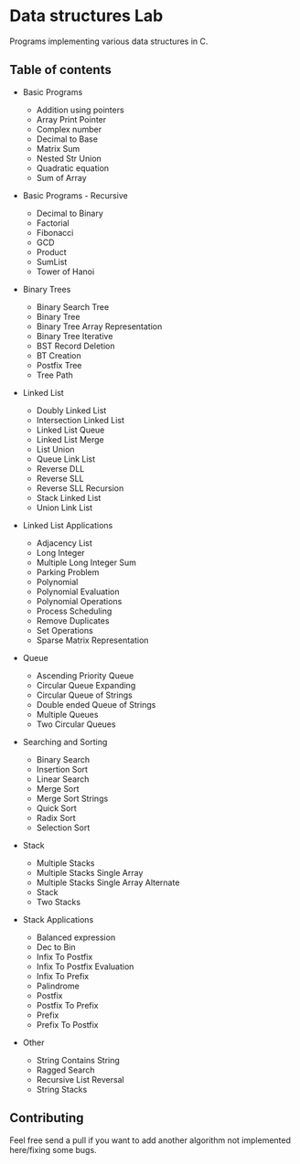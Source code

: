 # Data structures Lab

Programs implementing various data structures in C.

## Table of contents


- Basic Programs
	- Addition using pointers
	- Array Print Pointer
	- Complex number
	- Decimal to Base
	- Matrix Sum
	- Nested Str Union
	- Quadratic equation
	- Sum of Array

- Basic Programs - Recursive
	- Decimal to Binary
	- Factorial
	- Fibonacci
	- GCD
	- Product
	- SumList
	- Tower of Hanoi

- Binary Trees
	- Binary Search Tree
	- Binary Tree
	- Binary Tree Array Representation
	- Binary Tree Iterative
	- BST Record Deletion
	- BT Creation
	- Postfix Tree
	- Tree Path

- Linked List
	- Doubly Linked List
	- Intersection Linked List
	- Linked List Queue
	- Linked List Merge
	- List Union
	- Queue Link List
	- Reverse DLL
	- Reverse SLL
	- Reverse SLL Recursion
	- Stack Linked List
	- Union Link List

- Linked List Applications
	- Adjacency List
	- Long Integer
	- Multiple Long Integer Sum
	- Parking Problem
	- Polynomial
	- Polynomial Evaluation
	- Polynomial Operations
	- Process Scheduling
	- Remove Duplicates
	- Set Operations
	- Sparse Matrix Representation

- Queue
	- Ascending Priority Queue
	- Circular Queue Expanding
	- Circular Queue of Strings
	- Double ended Queue of Strings
	- Multiple Queues
	- Two Circular Queues

- Searching and Sorting
	- Binary Search
	- Insertion Sort
	- Linear Search
	- Merge Sort
	- Merge Sort Strings
	- Quick Sort
	- Radix Sort
	- Selection Sort

- Stack
	- Multiple Stacks
	- Multiple Stacks Single Array
	- Multiple Stacks Single Array Alternate
	- Stack
	- Two Stacks

- Stack Applications
	- Balanced expression
	- Dec to Bin
	- Infix To Postfix
	- Infix To Postfix Evaluation
	- Infix To Prefix
	- Palindrome
	- Postfix
	- Postfix To Prefix
	- Prefix
	- Prefix To Postfix

- Other
	- String Contains String
	- Ragged Search
	- Recursive List Reversal
	- String Stacks

## Contributing

Feel free send a pull if you want to add another algorithm not implemented here/fixing some bugs.